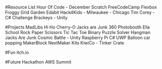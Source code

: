 #Resource List
Hour Of Code - December
Scratch
FreeCodeCamp
Flexbox Froggy
Grid Garden
Edabit
Hack4Kids - Milwaukee - Chicago
Tim Corey - C# Challenge
Brackeys - Unity 


#Projects
MadLibs
Hi Ho Cherry-O
Jacks are Junk
360 Photobooth
Ella School
Rock Paper Scissors
Tic Tac Toe
Binary Puzzle Solver
Hangman
Jacks Are Junk
Cosmic Battle - Unity
Raspberry Pi C# UWP Balloon car popping
MakerBlock NextMaker Kits
KiwiCo - Tinker Crate

#Fun
itch.io 

#Future
Hackathon
AWS Summit